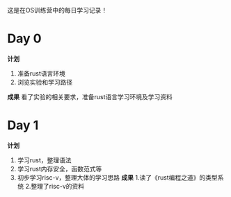 这是在OS训练营中的每日学习记录！
# Day 0
**计划**
1. 准备rust语言环境
2. 浏览实验和学习路径

**成果** 
看了实验的相关要求，准备rust语言学习环境及学习资料

# Day 1
**计划**
1. 学习rust，整理语法
2. 学习rust内存安全，函数范式等
3. 初步学习risc-v，整理大体的学习思路
**成果**
1.读了《rust编程之道》的类型系统
2.整理了risc-v的资料

